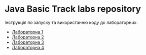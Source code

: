 # Java Basic Track labs repository

Інструкція по запуску та використанню коду до лабораторних:
- [Лабораторна 1](Lab1/README.md)
- [Лабораторна 2](Lab2/README.md)
- [Лабораторна 3](Lab3/README.md)
- [Лабораторна 4](Lab4/README.md)
